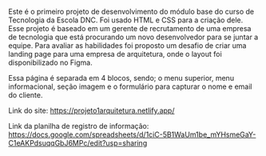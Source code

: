 Este é o primeiro projeto de desenvolvimento do módulo base do curso de Tecnologia da Escola DNC. Foi usado HTML e CSS para a criação dele.
Esse projeto é baseado em um gerente de recrutamento de uma empresa de tecnologia que está procurando um novo desenvolvedor para se juntar a equipe. 
Para avaliar as habilidades foi proposto um desafio de criar uma landing page para uma empresa de arquitetura, onde o layout foi disponibilizado no Figma.

Essa página é separada em 4 blocos, sendo; o menu superior, menu informacional, seção imagem e o formulário para capturar o nome e email do cliente.

Link do site: https://projeto1arquitetura.netlify.app/

Link da planilha de registro de informação: https://docs.google.com/spreadsheets/d/1ciC-5B1WaUm1be_mYHsmeGaY-C1eAKPdsuqqGbJ6MPc/edit?usp=sharing

